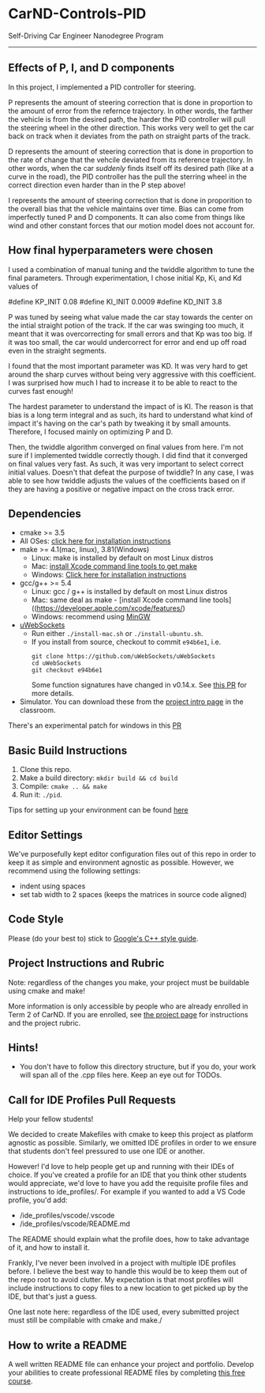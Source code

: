 # CarND-Controls-PID
Self-Driving Car Engineer Nanodegree Program

---
## Effects of P, I, and D components

In this project, I implemented a PID controller for steering. 

P represents the amount of steering correction that is done in proportion to the amount of error from the refernce trajectory. In other words, the farther the vehicle is from the desired path, the harder the PID controller will pull the steering wheel in the other direction. This works very well to get the car back on track when it deviates from the path on straight parts of the track.

D represents the amount of steering correction that is done in proportion to the rate of change that the vehcile deviated from its reference trajectory. In other words, when the car *suddenly* finds itself off its desired path (like at a curve in the road), the PID controller has the pull the sterring wheel in the correct direction even harder than in the P step above! 

I represents the amount of steering correction that is done in proporition to the overall bias that the vehicle maintains over time. Bias can come from imperfectly tuned P and D components. It can also come from things like wind and other constant forces that our motion model does not account for.

## How final hyperparameters were chosen

I used a combination of manual tuning and the twiddle algorithm to tune the final parameters. Through experimentation, I chose initial Kp, Ki, and Kd values of 

  #define KP_INIT 0.08
  #define KI_INIT 0.0009
  #define KD_INIT 3.8 

P was tuned by seeing what value made the car stay towards the center on the intial straight potion of the track. If the car was swinging too much, it meant that it was overcorrecting for small errors and that Kp was too big. If it was too small, the car would undercorrect for error and end up off road even in the straight segments. 

I found that the most important parameter was KD. It was very hard to get around the sharp curves without being very aggressive with this coefficient. I was surprised how much I had to increase it to be able to react to the curves fast enough!

The hardest parameter to understand the impact of is KI. The reason is that bias is a long term integral and as such, its hard to understand what kind of impact it's having on the car's path by tweaking it by small amounts. Therefore, I focused mainly on optimizing P and D.

Then, the twiddle algorithm converged on final values from here. I'm not sure if I implemented twiddle correctly though. I did find that it converged on final values very fast. As such, it was very important to select correct initial values. Doesn't that defeat the purpose of twiddle? In any case, I was able to see how twiddle adjusts the values of the coefficients based on if they are having a positive or negative impact on the cross track error.


## Dependencies

* cmake >= 3.5
 * All OSes: [click here for installation instructions](https://cmake.org/install/)
* make >= 4.1(mac, linux), 3.81(Windows)
  * Linux: make is installed by default on most Linux distros
  * Mac: [install Xcode command line tools to get make](https://developer.apple.com/xcode/features/)
  * Windows: [Click here for installation instructions](http://gnuwin32.sourceforge.net/packages/make.htm)
* gcc/g++ >= 5.4
  * Linux: gcc / g++ is installed by default on most Linux distros
  * Mac: same deal as make - [install Xcode command line tools]((https://developer.apple.com/xcode/features/)
  * Windows: recommend using [MinGW](http://www.mingw.org/)
* [uWebSockets](https://github.com/uWebSockets/uWebSockets)
  * Run either `./install-mac.sh` or `./install-ubuntu.sh`.
  * If you install from source, checkout to commit `e94b6e1`, i.e.
    ```
    git clone https://github.com/uWebSockets/uWebSockets 
    cd uWebSockets
    git checkout e94b6e1
    ```
    Some function signatures have changed in v0.14.x. See [this PR](https://github.com/udacity/CarND-MPC-Project/pull/3) for more details.
* Simulator. You can download these from the [project intro page](https://github.com/udacity/self-driving-car-sim/releases) in the classroom.

There's an experimental patch for windows in this [PR](https://github.com/udacity/CarND-PID-Control-Project/pull/3)

## Basic Build Instructions

1. Clone this repo.
2. Make a build directory: `mkdir build && cd build`
3. Compile: `cmake .. && make`
4. Run it: `./pid`. 

Tips for setting up your environment can be found [here](https://classroom.udacity.com/nanodegrees/nd013/parts/40f38239-66b6-46ec-ae68-03afd8a601c8/modules/0949fca6-b379-42af-a919-ee50aa304e6a/lessons/f758c44c-5e40-4e01-93b5-1a82aa4e044f/concepts/23d376c7-0195-4276-bdf0-e02f1f3c665d)

## Editor Settings

We've purposefully kept editor configuration files out of this repo in order to
keep it as simple and environment agnostic as possible. However, we recommend
using the following settings:

* indent using spaces
* set tab width to 2 spaces (keeps the matrices in source code aligned)

## Code Style

Please (do your best to) stick to [Google's C++ style guide](https://google.github.io/styleguide/cppguide.html).

## Project Instructions and Rubric

Note: regardless of the changes you make, your project must be buildable using
cmake and make!

More information is only accessible by people who are already enrolled in Term 2
of CarND. If you are enrolled, see [the project page](https://classroom.udacity.com/nanodegrees/nd013/parts/40f38239-66b6-46ec-ae68-03afd8a601c8/modules/f1820894-8322-4bb3-81aa-b26b3c6dcbaf/lessons/e8235395-22dd-4b87-88e0-d108c5e5bbf4/concepts/6a4d8d42-6a04-4aa6-b284-1697c0fd6562)
for instructions and the project rubric.

## Hints!

* You don't have to follow this directory structure, but if you do, your work
  will span all of the .cpp files here. Keep an eye out for TODOs.

## Call for IDE Profiles Pull Requests

Help your fellow students!

We decided to create Makefiles with cmake to keep this project as platform
agnostic as possible. Similarly, we omitted IDE profiles in order to we ensure
that students don't feel pressured to use one IDE or another.

However! I'd love to help people get up and running with their IDEs of choice.
If you've created a profile for an IDE that you think other students would
appreciate, we'd love to have you add the requisite profile files and
instructions to ide_profiles/. For example if you wanted to add a VS Code
profile, you'd add:

* /ide_profiles/vscode/.vscode
* /ide_profiles/vscode/README.md

The README should explain what the profile does, how to take advantage of it,
and how to install it.

Frankly, I've never been involved in a project with multiple IDE profiles
before. I believe the best way to handle this would be to keep them out of the
repo root to avoid clutter. My expectation is that most profiles will include
instructions to copy files to a new location to get picked up by the IDE, but
that's just a guess.

One last note here: regardless of the IDE used, every submitted project must
still be compilable with cmake and make./

## How to write a README
A well written README file can enhance your project and portfolio.  Develop your abilities to create professional README files by completing [this free course](https://www.udacity.com/course/writing-readmes--ud777).

